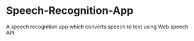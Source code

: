 # Speech-Recognition-App
A speech recognition app which converts speech to text using Web speech API.
